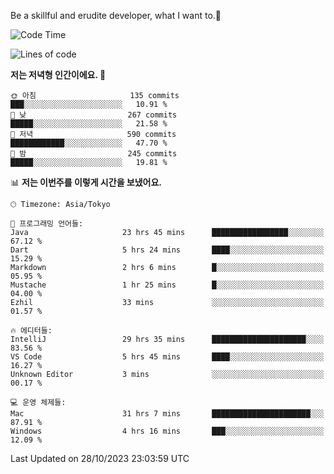 Be a skillful and erudite developer, what I want to.👶

<!--START_SECTION:waka-->
![Code Time](http://img.shields.io/badge/Code%20Time-43%20hrs%2029%20mins-blue)

![Lines of code](https://img.shields.io/badge/%EC%A0%80%EB%8A%94%20%EC%97%AC%ED%83%9C%EA%B9%8C%EC%A7%80%20-726.0%20thousand%20%EC%A4%84%EC%9D%98%20%EC%BD%94%EB%93%9C%EB%A5%BC%20%EC%9E%91%EC%84%B1%ED%96%88%EC%96%B4%EC%9A%94.-blue)

**저는 저녁형 인간이에요. 🦉** 

```text
🌞 아침                     135 commits         ███░░░░░░░░░░░░░░░░░░░░░░   10.91 % 
🌆 낮　                     267 commits         █████░░░░░░░░░░░░░░░░░░░░   21.58 % 
🌃 저녁                     590 commits         ████████████░░░░░░░░░░░░░   47.70 % 
🌙 밤　                     245 commits         █████░░░░░░░░░░░░░░░░░░░░   19.81 % 
```


📊 **저는 이번주를 이렇게 시간을 보냈어요.** 

```text
🕑︎ Timezone: Asia/Tokyo

💬 프로그래밍 언어들: 
Java                     23 hrs 45 mins      █████████████████░░░░░░░░   67.12 % 
Dart                     5 hrs 24 mins       ████░░░░░░░░░░░░░░░░░░░░░   15.29 % 
Markdown                 2 hrs 6 mins        █░░░░░░░░░░░░░░░░░░░░░░░░   05.95 % 
Mustache                 1 hr 25 mins        █░░░░░░░░░░░░░░░░░░░░░░░░   04.00 % 
Ezhil                    33 mins             ░░░░░░░░░░░░░░░░░░░░░░░░░   01.57 % 

🔥 에디터들: 
IntelliJ                 29 hrs 35 mins      █████████████████████░░░░   83.56 % 
VS Code                  5 hrs 45 mins       ████░░░░░░░░░░░░░░░░░░░░░   16.27 % 
Unknown Editor           3 mins              ░░░░░░░░░░░░░░░░░░░░░░░░░   00.17 % 

💻 운영 체제들: 
Mac                      31 hrs 7 mins       ██████████████████████░░░   87.91 % 
Windows                  4 hrs 16 mins       ███░░░░░░░░░░░░░░░░░░░░░░   12.09 % 
```


 Last Updated on 28/10/2023 23:03:59 UTC
<!--END_SECTION:waka-->
